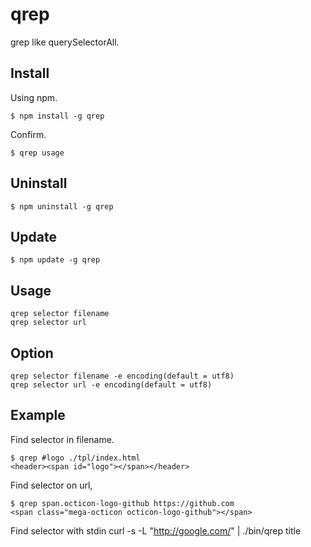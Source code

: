 # qrep

grep like querySelectorAll.

## Install

Using npm.

    $ npm install -g qrep

Confirm.

    $ qrep usage

## Uninstall

    $ npm uninstall -g qrep

## Update

    $ npm update -g qrep

## Usage

    qrep selector filename
    qrep selector url

## Option
    qrep selector filename -e encoding(default = utf8)
    qrep selector url -e encoding(default = utf8)

## Example

Find selector in filename.

    $ qrep #logo ./tpl/index.html
    <header><span id="logo"></span></header>

Find selector on url,

    $ qrep span.octicon-logo-github https://github.com
    <span class="mega-octicon octicon-logo-github"></span>

Find selector with stdin
    curl -s -L "http://google.com/" | ./bin/qrep title
    <title>Google</title>
